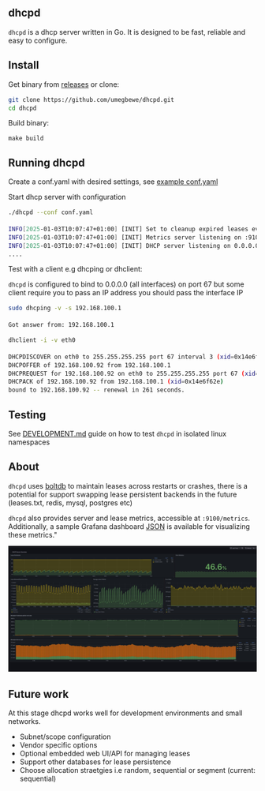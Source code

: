 ## dhcpd

`dhcpd` is a dhcp server written in Go. It is designed to be fast, reliable and easy to configure.

## Install

Get binary from [releases](https://github.com/umegbewe/dhcpd/releases) or clone:

```bash
git clone https://github.com/umegbewe/dhcpd.git
cd dhcpd
```

Build binary:
```
make build
```

## Running dhcpd
Create a conf.yaml with desired settings, see [example conf.yaml](https://github.com/umegbewe/dhcpd/blob/9c62c723f07d68aabbfd38e76c44ea0534d4c70d/conf.yaml)

Start dhcp server with configuration

```bash
./dhcpd --conf conf.yaml

INFO[2025-01-03T10:07:47+01:00] [INIT] Set to cleanup expired leases every 120 seconds 
INFO[2025-01-03T10:07:47+01:00] [INIT] Metrics server listening on :9100     
INFO[2025-01-03T10:07:47+01:00] [INIT] DHCP server listening on 0.0.0.0:67 (interface: eth0, IP: 192.168.100.1)
....
```

Test with a client e.g dhcping or dhclient:


`dhcpd` is configured to bind to 0.0.0.0 (all interfaces) on port 67 but some client require you to pass an IP address you should pass the interface IP

```bash
sudo dhcping -v -s 192.168.100.1

Got answer from: 192.168.100.1
```

```bash
dhclient -i -v eth0

DHCPDISCOVER on eth0 to 255.255.255.255 port 67 interval 3 (xid=0x14e6f62e)
DHCPOFFER of 192.168.100.92 from 192.168.100.1
DHCPREQUEST for 192.168.100.92 on eth0 to 255.255.255.255 port 67 (xid=0x2ef6e614)
DHCPACK of 192.168.100.92 from 192.168.100.1 (xid=0x14e6f62e)
bound to 192.168.100.92 -- renewal in 261 seconds.
```

## Testing
See [DEVELOPMENT.md](https://github.com/umegbewe/dhcpd/blob/fce86844b650f8a5d32d83b23cd4144a6176426f/DEVELOPMENT.md) guide on how to test ``dhcpd`` in isolated linux namespaces
<br>


## About
`dhcpd` uses [boltdb](https://github.com/etcd-io/bbolt) to maintain leases across restarts or crashes, there is a potential for support swapping lease persistent backends in the future (leases.txt, redis, mysql, postgres etc)
<br>

`dhcpd` also provides server and lease metrics, accessible at `:9100/metrics`. Additionally, a sample Grafana dashboard [JSON](https://github.com/umegbewe/dhcpd/blob/699c7546e35768876f2b3d40d43bfb46b5d5f612/grafana/%20dashboard.json) is available for visualizing these metrics."


<img src="https://github.com/umegbewe/dhcpd/blob/main/grafana/screenshot.png">

## Future work
At this stage dhcpd works well for development environments and small networks.

* Subnet/scope configuration
* Vendor specific options
* Optional embedded web UI/API for managing leases
* Support other databases for lease persistence
* Choose allocation straetgies i.e random, sequential or segment (current: sequential)







